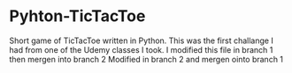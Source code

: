 # Pyhton-TicTacToe
Short game of TicTacToe written in Python.
This was the first challange I had from one of the Udemy classes I took.
I modified this file in branch 1 then mergen into branch 2
Modified in branch 2 and mergen ointo branch 1
